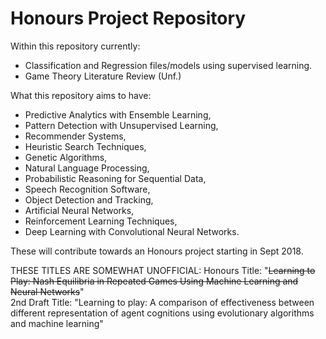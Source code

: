 # Honours Project Repository

Within this repository currently:
* Classification and Regression files/models using supervised learning.
* Game Theory Literature Review (Unf.)

What this repository aims to have:
* Predictive Analytics with Ensemble Learning,
* Pattern Detection with Unsupervised Learning,
* Recommender Systems,
* Heuristic Search Techniques,
* Genetic Algorithms,
* Natural Language Processing,
* Probabilistic Reasoning for Sequential Data,
* Speech Recognition Software,
* Object Detection and Tracking,
* Artificial Neural Networks,
* Reinforcement Learning Techniques,
* Deep Learning with Convolutional Neural Networks.

These will contribute towards an Honours project starting in Sept 2018.

THESE TITLES ARE SOMEWHAT UNOFFICIAL:
Honours Title: "~~Learning to Play: Nash Equilibria in Repeated Games Using Machine Learning and Neural Networks~~" <br/>
2nd Draft Title: "Learning to play: A comparison of effectiveness between different representation of agent cognitions using evolutionary algorithms and machine learning"
